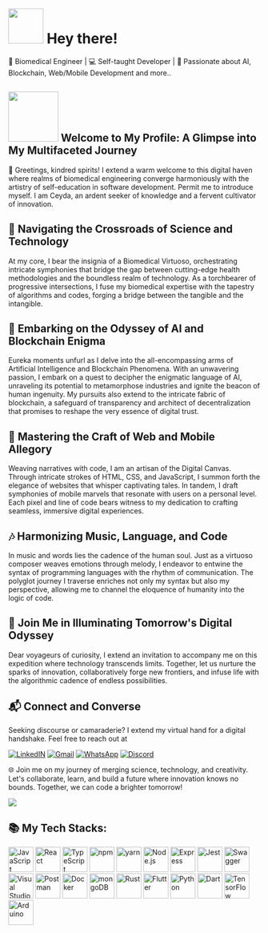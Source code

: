 # <img src = "https://media.giphy.com/media/eM57bk1nADRUQ/giphy.gif" width="70px" >  Hey there!     
🧬 Biomedical Engineer | 💻 Self-taught Developer | 🌟 Passionate about AI, Blockchain, Web/Mobile Development and more..
##   <img src = "https://media.giphy.com/media/YrIHNs5i2AnwsMedKj/giphy.gif" width="100px"> Welcome to My Profile: A Glimpse into My Multifaceted Journey

🎩 Greetings, kindred spirits! I extend a warm welcome to this digital haven where realms of biomedical engineering converge harmoniously with the artistry of self-education in software development. Permit me to introduce myself. I am Ceyda, an ardent seeker of knowledge and a fervent cultivator of innovation.

## 🔬 Navigating the Crossroads of Science and Technology
At my core, I bear the insignia of a Biomedical Virtuoso, orchestrating intricate symphonies that bridge the gap between cutting-edge health methodologies and the boundless realm of technology. As a torchbearer of progressive intersections, I fuse my biomedical expertise with the tapestry of algorithms and codes, forging a bridge between the tangible and the intangible.

## 🌌 Embarking on the Odyssey of AI and Blockchain Enigma
Eureka moments unfurl as I delve into the all-encompassing arms of Artificial Intelligence and Blockchain Phenomena. With an unwavering passion, I embark on a quest to decipher the enigmatic language of AI, unraveling its potential to metamorphose industries and ignite the beacon of human ingenuity. My pursuits also extend to the intricate fabric of blockchain, a safeguard of transparency and architect of decentralization that promises to reshape the very essence of digital trust.

## 🍄 Mastering the Craft of Web and Mobile Allegory
Weaving narratives with code, I am an artisan of the Digital Canvas. Through intricate strokes of HTML, CSS, and JavaScript, I summon forth the elegance of websites that whisper captivating tales. In tandem, I draft symphonies of mobile marvels that resonate with users on a personal level. Each pixel and line of code bears witness to my dedication to crafting seamless, immersive digital experiences.

## 🎶 Harmonizing Music, Language, and Code
In music and words lies the cadence of the human soul. Just as a virtuoso composer weaves emotions through melody, I endeavor to entwine the syntax of programming languages with the rhythm of communication. The polyglot journey I traverse enriches not only my syntax but also my perspective, allowing me to channel the eloquence of humanity into the logic of code.

## 🌈 Join Me in Illuminating Tomorrow's Digital Odyssey
Dear voyageurs of curiosity, I extend an invitation to accompany me on this expedition where technology transcends limits. Together, let us nurture the sparks of innovation, collaboratively forge new frontiers, and infuse life with the algorithmic cadence of endless possibilities.

## 📬 Connect and Converse
Seeking discourse or camaraderie? I extend my virtual hand for a digital handshake. Feel free to reach out at 

[![LinkedIN](https://img.shields.io/badge/LinkedIn-0077B5?style=for-the-badge&logo=linkedin&logoColor=white
)](https://www.linkedin.com/in/ceyda-esen/)   [![Gmail](https://img.shields.io/badge/Gmail-D14836?style=for-the-badge&logo=gmail&logoColor=white
)](mailto:snceyd@gmail.com?)   [![WhatsApp](https://img.shields.io/badge/WhatsApp-25D366?style=for-the-badge&logo=whatsapp&logoColor=white)](https://wa.me/+17022346310?)   [![Discord](https://img.shields.io/badge/Discord-%235865F2.svg?style=for-the-badge&logo=discord&logoColor=white)](https://discord.com/users/.alicethemad)

🌐 Join me on my journey of merging science, technology, and creativity. Let's collaborate, learn, and build a future where innovation knows no bounds. Together, we can code a brighter tomorrow!

![](https://komarev.com/ghpvc/?username=tomiece317)

## 📚 My Tech Stacks: 
<div >
<img width="50" src="https://user-images.githubusercontent.com/25181517/117447155-6a868a00-af3d-11eb-9cfe-245df15c9f3f.png" alt="JavaScript" title="JavaScript"/>
	<img width="50" src="https://user-images.githubusercontent.com/25181517/183897015-94a058a6-b86e-4e42-a37f-bf92061753e5.png" alt="React" title="React"/>
	<img width="50" src="https://user-images.githubusercontent.com/25181517/183890598-19a0ac2d-e88a-4005-a8df-1ee36782fde1.png" alt="TypeScript" title="TypeScript"/>
	<img width="50" src="https://user-images.githubusercontent.com/25181517/121401671-49102800-c959-11eb-9f6f-74d49a5e1774.png" alt="npm" title="npm"/>
	<img width="50" src="https://user-images.githubusercontent.com/25181517/183049794-a3dfaddd-22ee-4ffe-b0b4-549ccd4879f9.png" alt="yarn" title="yarn"/>
	<img width="50" src="https://user-images.githubusercontent.com/25181517/183568594-85e280a7-0d7e-4d1a-9028-c8c2209e073c.png" alt="Node.js" title="Node.js"/>
	<img width="50" src="https://user-images.githubusercontent.com/25181517/183859966-a3462d8d-1bc7-4880-b353-e2cbed900ed6.png" alt="Express" title="Express"/>
	<img width="50" src="https://user-images.githubusercontent.com/25181517/187955005-f4ca6f1a-e727-497b-b81b-93fb9726268e.png" alt="Jest" title="Jest"/>
	<img width="50" src="https://user-images.githubusercontent.com/25181517/186711335-a3729606-5a78-4496-9a36-06efcc74f800.png" alt="Swagger" title="Swagger"/>
<img width="50" src="https://user-images.githubusercontent.com/25181517/192108891-d86b6220-e232-423a-bf5f-90903e6887c3.png" alt="Visual Studio Code" title="Visual Studio Code"/>
	<img width="50" src="https://user-images.githubusercontent.com/25181517/192109061-e138ca71-337c-4019-8d42-4792fdaa7128.png" alt="Postman" title="Postman"/>
	<img width="50" src="https://user-images.githubusercontent.com/25181517/117207330-263ba280-adf4-11eb-9b97-0ac5b40bc3be.png" alt="Docker" title="Docker"/>
	<img width="50" src="https://user-images.githubusercontent.com/25181517/182884177-d48a8579-2cd0-447a-b9a6-ffc7cb02560e.png" alt="mongoDB" title="mongoDB"/>
  <img width="50" src="https://user-images.githubusercontent.com/25181517/192599922-3a8ceb1c-ff1d-40bc-b73c-99ea1182d8ad.png" alt="Rust" title="Rust"/>
	<img width="50" src="https://user-images.githubusercontent.com/25181517/186150365-da1eccce-6201-487c-8649-45e9e99435fd.png" alt="Flutter" title="Flutter"/>
 <img width="50" src="https://user-images.githubusercontent.com/25181517/183423507-c056a6f9-1ba8-4312-a350-19bcbc5a8697.png" alt="Python" title="Python"/>
	<img width="50" src="https://user-images.githubusercontent.com/25181517/186150304-1568ffdf-4c62-4bdc-9cf1-8d8efcea7c5b.png" alt="Dart" title="Dart"/>
	<img width="50" src="https://user-images.githubusercontent.com/25181517/223639822-2a01e63a-a7f9-4a39-8930-61431541bc06.png" alt="TensorFlow" title="TensorFlow"/>
	<img width="50" src="https://github.com/marwin1991/profile-technology-icons/assets/136815194/a57a85ba-e2dd-4036-85b6-7e1532391627" alt="Arduino" title="Arduino"/>
</div>
